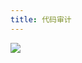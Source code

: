 ```yaml
---
title: 代码审计
---
```


![](https://security-1310978225.cos.ap-beijing.myqcloud.com/public/img/home.svg)
